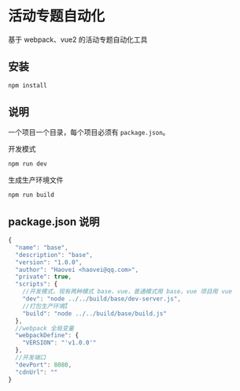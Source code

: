 # 活动专题自动化
基于 webpack、vue2 的活动专题自动化工具

## 安装

```bash
npm install
```

## 说明

一个项目一个目录，每个项目必须有 `package.json`。

开发模式
```bash
npm run dev
```
生成生产环境文件
```bash
npm run build
```

## package.json 说明

```javascript
{
  "name": "base",
  "description": "base",
  "version": "1.0.0",
  "author": "Haovei <haovei@qq.com>",
  "private": true,
  "scripts": {
    //开发模式，现有两种模式 base、vue，普通模式用 base，vue 项目用 vue
    "dev": "node ../../build/base/dev-server.js",
    //打包生产环境Ï
    "build": "node ../../build/base/build.js"
  },
  //webpack 全局变量
  "webpackDefine": {
    "VERSION": "'v1.0.0'"
  },
  //开发端口
  "devPort": 8080,
  "cdnUrl": ""
}
```
